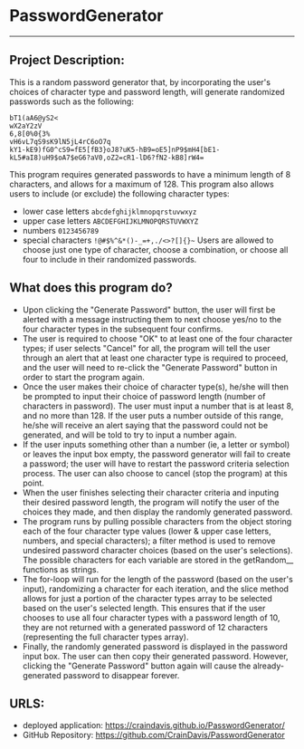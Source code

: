 # PasswordGenerator
-------------------------------------------------------------------------------------------------------
## Project Description:
This is a random password generator that, by incorporating the user's choices of character type and password length, will generate randomized passwords such as the following: 
```
bT1(aA6@yS2<
wX2aY2zV
6,8[0%0{3%
vH6vL7qS9sK9lN5jL4rC6oO7q
kY1-kE9)fG0^cS9=fE5[fB3}oJ8?uK5-hB9=oE5]nP9$mH4[bE1-kL5#aI8)uH9$oA7$eG6?aV0,oZ2=cR1-lD6?fN2-kB8]rW4=
```
This program requires generated passwords to have a minimum length of 8 characters, and allows for a maximum of 128. This program also allows users to include (or exclude) the following character types:
* lower case letters `abcdefghijklmnopqrstuvwxyz`
* upper case letters `ABCDEFGHIJKLMNOPQRSTUVWXYZ`
* numbers `0123456789`
* special characters `!@#$%^&*()-_=+,./<>?[]{}~`
Users are allowed to choose just one type of character, choose a combination, or choose all four to include in their randomized passwords.
## What does this program do?
* Upon clicking the "Generate Password" button, the user will first be alerted with a message instructing them to next choose yes/no to the four character types  in the subsequent four confirms.
* The user is required to choose "OK" to at least one of the four character types; if user selects "Cancel" for all, the program will tell the user through an alert that at least one character type is required to proceed, and the user will need to re-click the "Generate Password" button in order to start the program again.
* Once the user makes their choice of character type(s), he/she will then be prompted to input their choice of password length (number of characters in password). The user must input a number that is at least 8, and no more than 128. If the user puts a number outside of this range, he/she will receive an alert saying that the password could not be generated, and will be told to try to input a number again. 
* If the user inputs something other than a number (ie, a letter or symbol) or leaves the input box empty, the password generator will fail to create a password; the user will have to restart the password criteria selection process. The user can also choose to cancel (stop the program) at this point.
* When the user finishes selecting their character criteria and inputing their desired password length, the program will notify the user of the choices they made, and then display the randomly generated password.
* The program runs by pulling possible characters from the object storing each of the four character type values (lower & upper case letters, numbers, and special characters); a filter method is used to remove undesired password character choices (based on the user's selections). The possible characters for each variable are stored in the getRandom__ functions as strings.
* The for-loop will run for the length of the password (based on the user's input), randomizing a character for each iteration, and the slice method allows for just a portion of the character types array to be selected based on the user's selected length. This ensures that if the user chooses to use all four character types with a password length of 10, they are not returned with a generated password of 12 characters (representing the full character types array). 
* Finally, the randomly generated password is displayed in the password input box. The user can then copy their generated password. However, clicking the "Generate Password" button again will cause the already-generated password to disappear forever.

## URLS:
* deployed application: https://craindavis.github.io/PasswordGenerator/
* GitHub Repository: https://github.com/CrainDavis/PasswordGenerator
